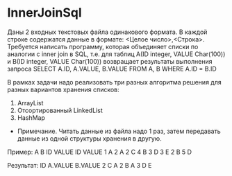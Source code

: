# InnerJoinSql

Даны 2 входных текстовых файла одинакового формата. В каждой строке содержатся данные в формате: <Целое число>,<Строка>.
Требуется написать программу, которая объединяет списки по аналогии с inner join в SQL, 
т.е. для таблиц 
	  A(ID integer, VALUE Char(100)) 
	и B(ID integer, VALUE Char(100)) 
возвращает результаты выполнения запроса
	SELECT A.ID, A.VALUE, B.VALUE
	  FROM A, B
	 WHERE A.ID = B.ID

В рамках задачи надо реализовать три разных алгоритма решения для разных вариантов хранения списков:
1. ArrayList
2. Отсортированный LinkedList
3. HashMap
 
* Примечание. Читать данные из файла надо 1 раз, затем передавать данные из одной структуры хранения в другую.


Пример:
A			B
ID	VALUE		ID	VALUE
1	A		2	A
2	C		4	B
3	D		3	E
2	B
5	D

Результат:
ID	A.VALUE	B.VALUE
2	C	A
2	B	A
3	D	E
